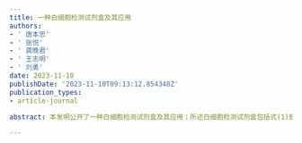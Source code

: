 ```yaml
---
title: 一种白细胞检测试剂盒及其应用
authors:
- ' 唐本忠'
- ' 张悦'
- ' 龚晚君'
- ' 王志明'
- ' 刘勇'
date: 2023-11-10
publishDate: '2023-11-10T09:13:12.854348Z'
publication_types:
- article-journal

abstract: 本发明公开了一种白细胞检测试剂盒及其应用；所述白细胞检测试剂盒包括式(1)到式(4)中任意一种结构的AIE荧光染料。本发明将血液样品和红细胞溶解剂混合后,加入AIE荧光染料溶液；检测所得混合物的散射光特性和荧光特性；根据散射光特性和荧光特性对白细胞进行分类和计数。本发明利用具有聚集诱导发光特性的AIE荧光染料作为白细胞分类试剂,AIE荧光染料特异性结合白细胞的核酸后,通过流式细胞仪检测,可以对白细胞进行准确的分类统计；而且AIE荧光染料检测灵敏性高,光稳定性好,可降低单次使用剂量,不易发生荧光猝灭现象。

---
```

